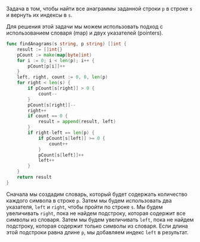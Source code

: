 Задача в том, чтобы найти все анаграммы заданной строки `p` в строке `s` и вернуть их индексы в `s`.

Для решения этой задачи мы можем использовать подход с использованием словаря (map) и двух указателей (pointers).

```go
func findAnagrams(s string, p string) []int {
    result := []int{}
    pCount := make(map[byte]int)
    for i := 0; i < len(p); i++ {
        pCount[p[i]]++
    }
    left, right, count := 0, 0, len(p)
    for right < len(s) {
        if pCount[s[right]] > 0 {
            count--
        }
        pCount[s[right]]--
        right++
        if count == 0 {
            result = append(result, left)
        }
        if right-left == len(p) {
            if pCount[s[left]] >= 0 {
                count++
            }
            pCount[s[left]]++
            left++
        }
    }
    return result
}
```

Сначала мы создадим словарь, который будет содержать количество каждого символа в строке `p`. Затем мы будем использовать два указателя, `left` и `right`, чтобы пройти по строке `s`. Мы будем увеличивать `right`, пока не найдем подстроку, которая содержит все символы из словаря. Затем мы будем увеличивать `left`, пока не найдем подстроку, которая содержит только символы из словаря. Если длина этой подстроки равна длине `p`, мы добавляем индекс `left` в результат.
